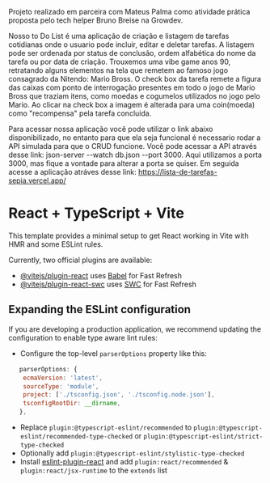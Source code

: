 Projeto realizado em parceira com Mateus Palma como atividade prática proposta pelo tech helper Bruno Breise na Growdev.

Nosso to Do List é uma aplicação de criação e listagem de tarefas cotidianas onde o usuario pode incluir, editar e deletar tarefas.
A listagem pode ser ordenada por status de conclusão, ordem alfabética do nome da tarefa ou por data de criação.
Trouxemos uma vibe game anos 90, retratando alguns elementos na tela que remetem ao famoso jogo consagrado da Nitendo: Mario Bross.
O check box da tarefa remete a figura das caixas com ponto de interrogação presentes em todo o jogo de Mario Bross que traziam itens, como moedas e cogumelos
utilizados no jogo pelo Mario. Ao clicar na check box a imagem é alterada para uma coin(moeda) como "recompensa" pela tarefa concluida. 

Para acessar nossa aplicação você pode utilizar o link abaixo disponibilizado, no entanto para que ela seja funcional é necessario rodar a API simulada para que o CRUD funcione.
Você pode acessar a API através desse link: json-server --watch db.json --port 3000. Aqui utilizamos a porta 3000, mas fique a vontade para alterar a porta se quiser.
Em seguida acesse a aplicação atráves desse link: https://lista-de-tarefas-sepia.vercel.app/

<p aling='center>
   <img width='450' src='src/assets/app_pokemon_home.jpg'/>
</p>

# React + TypeScript + Vite

This template provides a minimal setup to get React working in Vite with HMR and some ESLint rules.

Currently, two official plugins are available:

- [@vitejs/plugin-react](https://github.com/vitejs/vite-plugin-react/blob/main/packages/plugin-react/README.md) uses [Babel](https://babeljs.io/) for Fast Refresh
- [@vitejs/plugin-react-swc](https://github.com/vitejs/vite-plugin-react-swc) uses [SWC](https://swc.rs/) for Fast Refresh

## Expanding the ESLint configuration

If you are developing a production application, we recommend updating the configuration to enable type aware lint rules:

- Configure the top-level `parserOptions` property like this:

```js
   parserOptions: {
    ecmaVersion: 'latest',
    sourceType: 'module',
    project: ['./tsconfig.json', './tsconfig.node.json'],
    tsconfigRootDir: __dirname,
   },
```

- Replace `plugin:@typescript-eslint/recommended` to `plugin:@typescript-eslint/recommended-type-checked` or `plugin:@typescript-eslint/strict-type-checked`
- Optionally add `plugin:@typescript-eslint/stylistic-type-checked`
- Install [eslint-plugin-react](https://github.com/jsx-eslint/eslint-plugin-react) and add `plugin:react/recommended` & `plugin:react/jsx-runtime` to the `extends` list
